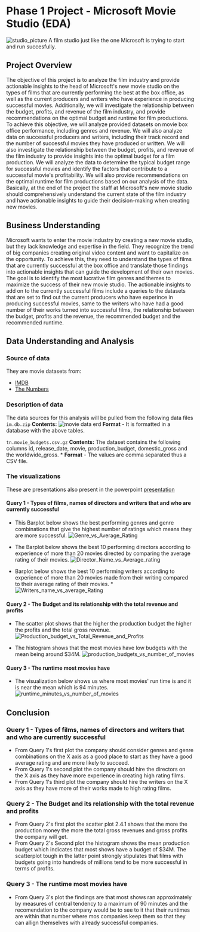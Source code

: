 # Phase 1 Project - Microsoft Movie Studio (EDA)
![studio_picture](https://macksennettstudios.net/wp-content/uploads/2021/02/What-does-a-film-studio-do.jpg)
A film studio just like the one Microsoft is trying to start and run succesfully.
## Project Overview
The objective of this project is to analyze the film industry and provide actionable insights to the head of Microsoft's new movie studio on the types of films that are currently performing the best at the box office, as well as the current producers and writers who have experience in producing successful movies. Additionally, we will investigate the relationship between the budget, profits, and revenue of the film industry, and provide recommendations on the optimal budget and runtime for film productions.
To achieve this objective, we will analyze provided datasets on movie box office performance, including genres and revenue. We will also analyze data on successful producers and writers, including their track record and the number of successful movies they have produced or written.
We will also investigate the relationship between the budget, profits, and revenue of the film industry to provide insights into the optimal budget for a film production. We will analyze the data to determine the typical budget range for successful movies and identify the factors that contribute to a successful movie's profitability. We will also provide recommendations on the optimal runtime for film productions based on our analysis of the data.
Basically, at the end of the project the staff at Microsoft's new movie studio should comprehensively understand the current state of the film industry and have actionable insights to guide their decision-making when creating new movies.

## Business Understanding
Microsoft wants to enter the movie industry by creating a new movie studio, but they lack knowledge and expertise in the field. They recognize the trend of big companies creating original video content and want to capitalize on the opportunity. To achieve this, they need to understand the types of films that are currently successful at the box office and translate those findings into actionable insights that can guide the development of their own movies. The goal is to identify the most lucrative film genres and themes to maximize the success of their new movie studio. The actionable insights to add on to the currently successful films include a queries to the datasets that are set to find out the current producers who have experince in producing successful movies, same to the writers who have had a good number of their works turned into successful films, the relationship between the budget, profits and the revenue, the recommended budget and the recommended runtime.  

## Data Understanding and Analysis

### Source of data

They are movie datasets from:
   * [IMDB](https://www.imdb.com/)
   * [The Numbers](https://www.the-numbers.com/)

### Description of data
 The data sources for this analysis will be pulled from the following data files
`im.db.zip`
**Contents:**
   ![movie data erd](https://raw.githubusercontent.com/learn-co-curriculum/dsc-phase-1-project-v2-4/master/movie_data_erd.jpeg)
**Format** - It is formatted in a database with the above tables.
        
`tn.movie_budgets.csv.gz`
**Contents:**
The dataset contains the following columns id, release_date, movie, production_budget, domestic_gross and the worldwide_gross.
            * **Format** - The values are comma separated thus a CSV file.     

### **The visualizations**
These are presentations also present in the powerpoint [presentation](https://github.com/Muramati/dsc-phase-1-project-v2-4/commit/833266c8a62b488b102a88907a3100ac6645e41f?raw=true) 

#### Query 1  - Types of films, names of directors and writers that and who are currently successful
* This Barplot below shows the best performing genres and genre combinations that give the highest number of ratings which means they are more successful.
![Genre_vs_Average_Rating](https://github.com/Muramati/File-hosting/blob/main/Movie%20Vs%20Average%20Rating.png?raw=true)

* The Barplot below shows the best 10 performing directors according to experience of more than 20 movies directed by comparing the average rating of their movies.
 ![Director_Name_vs_Average_rating](https://github.com/Muramati/File-hosting/blob/main/Director_name%20vs%20Total%20Average%20rating.png?raw=true)

* Barplot below shows the best 10 performing writers according to experience of more than 20 movies made from their writing compared to their average rating of their movies.
*![Writers_name_vs_average_Rating](https://github.com/Muramati/File-hosting/blob/main/Writers_name%20vs%20Average_rating.png?raw=true)

#### Query 2 - The Budget and its relationship with the total revenue and profits
* The scatter plot shows that the higher the production budget the higher the profits and the total gross revenue.
![Production_budget_vs_Total_Revenue_and_Profits](https://github.com/Muramati/File-hosting/blob/main/Production%20budget%20vs%20Totol%20Revenue%20and%20Profits.png?raw=true)

* The histogram shows that the most movies have low budgets with the mean being around $34M.
![production_budgets_vs_number_of_movies](https://github.com/Muramati/File-hosting/blob/main/production_budgets%20vs%20number%20of%20movies.png?raw=true)

#### Query 3 - The runtime most movies have
* The visualization below shows us where most movies' run time is and it is near the mean which is 94 minutes.
![runtime_minutes_vs_number_of_movies](https://github.com/Muramati/File-hosting/blob/main/runtime_minutes%20vs%20number%20of%20movies.png?raw=true)

## Conclusion
### Query 1 - Types of films, names of directors and writers that and who are currently successful
* From Query 1's first plot the company should consider genres and genre combinations on the X axis as a good place to start as they have a good average rating and are more likely to succeed.
* From Query 1's second plot the company should hire the directors on the X axis as they have more experience in creating high rating films.
* From Query 1's third plot the company should hire the writers on the X axis as they have more of their works made to high rating films.

### Query 2 - The Budget and its relationship with the total revenue and profits
* From Query 2's first plot the scatter plot 2.4.1 shows that the more the production money the more the total gross revenues and gross profits the company will get.
* From Query 2's Second plot the histogram shows the mean production budget which indicates that most shows have a budget of $34M. The scatterplot tough in the latter point strongly stipulates that films with budgets going into hundreds of millions tend to be more successful in terms of profits.

### Query 3 - The runtime most movies have
* From Query 3's plot the findings are that most shows ran approximately by measures of central tendency to a maximum of 90 minutes and the recomendation to the company would be to see to it that their runtimes are within that number where mos companies keep them so that they can allign themselves with already successful companies.